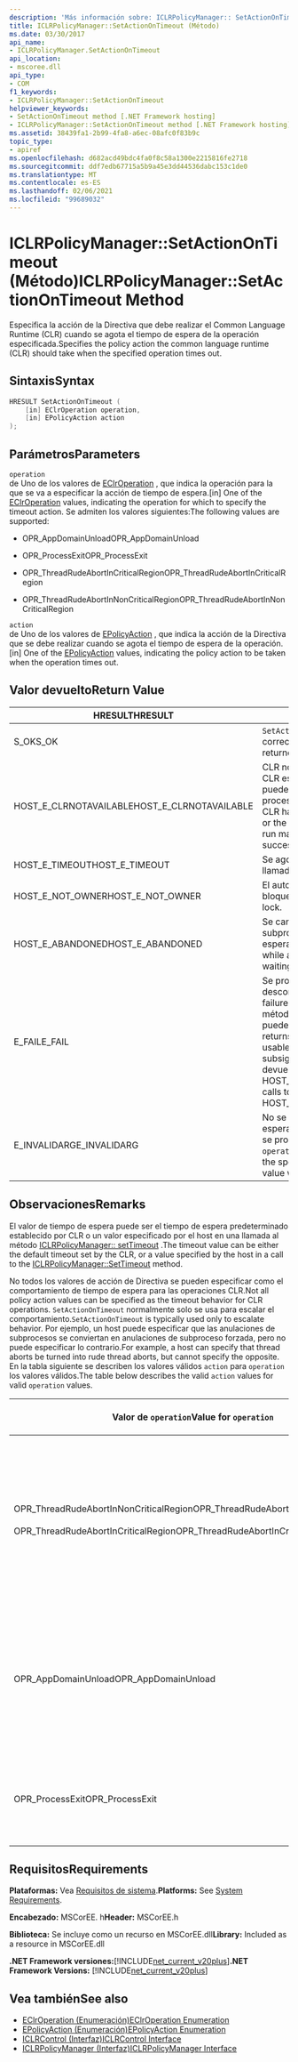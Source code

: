 ```yaml
---
description: 'Más información sobre: ICLRPolicyManager:: SetActionOnTimeout ((método)'
title: ICLRPolicyManager::SetActionOnTimeout (Método)
ms.date: 03/30/2017
api_name:
- ICLRPolicyManager.SetActionOnTimeout
api_location:
- mscoree.dll
api_type:
- COM
f1_keywords:
- ICLRPolicyManager::SetActionOnTimeout
helpviewer_keywords:
- SetActionOnTimeout method [.NET Framework hosting]
- ICLRPolicyManager::SetActionOnTimeout method [.NET Framework hosting]
ms.assetid: 38439fa1-2b99-4fa8-a6ec-08afc0f83b9c
topic_type:
- apiref
ms.openlocfilehash: d682acd49bdc4fa0f8c58a1300e2215816fe2718
ms.sourcegitcommit: ddf7edb67715a5b9a45e3dd44536dabc153c1de0
ms.translationtype: MT
ms.contentlocale: es-ES
ms.lasthandoff: 02/06/2021
ms.locfileid: "99689032"
---
```

# <a name="iclrpolicymanagersetactionontimeout-method"></a><span data-ttu-id="3e19e-103">ICLRPolicyManager::SetActionOnTimeout (Método)</span><span class="sxs-lookup"><span data-stu-id="3e19e-103">ICLRPolicyManager::SetActionOnTimeout Method</span></span>

<span data-ttu-id="3e19e-104">Especifica la acción de la Directiva que debe realizar el Common Language Runtime (CLR) cuando se agota el tiempo de espera de la operación especificada.</span><span class="sxs-lookup"><span data-stu-id="3e19e-104">Specifies the policy action the common language runtime (CLR) should take when the specified operation times out.</span></span>  
  
## <a name="syntax"></a><span data-ttu-id="3e19e-105">Sintaxis</span><span class="sxs-lookup"><span data-stu-id="3e19e-105">Syntax</span></span>  
  
```cpp  
HRESULT SetActionOnTimeout (  
    [in] EClrOperation operation,  
    [in] EPolicyAction action  
);  
```  
  
## <a name="parameters"></a><span data-ttu-id="3e19e-106">Parámetros</span><span class="sxs-lookup"><span data-stu-id="3e19e-106">Parameters</span></span>  

 `operation`  
 <span data-ttu-id="3e19e-107">de Uno de los valores de [EClrOperation](eclroperation-enumeration.md) , que indica la operación para la que se va a especificar la acción de tiempo de espera.</span><span class="sxs-lookup"><span data-stu-id="3e19e-107">[in] One of the [EClrOperation](eclroperation-enumeration.md) values, indicating the operation for which to specify the timeout action.</span></span> <span data-ttu-id="3e19e-108">Se admiten los valores siguientes:</span><span class="sxs-lookup"><span data-stu-id="3e19e-108">The following values are supported:</span></span>  
  
- <span data-ttu-id="3e19e-109">OPR_AppDomainUnload</span><span class="sxs-lookup"><span data-stu-id="3e19e-109">OPR_AppDomainUnload</span></span>  
  
- <span data-ttu-id="3e19e-110">OPR_ProcessExit</span><span class="sxs-lookup"><span data-stu-id="3e19e-110">OPR_ProcessExit</span></span>  
  
- <span data-ttu-id="3e19e-111">OPR_ThreadRudeAbortInCriticalRegion</span><span class="sxs-lookup"><span data-stu-id="3e19e-111">OPR_ThreadRudeAbortInCriticalRegion</span></span>  
  
- <span data-ttu-id="3e19e-112">OPR_ThreadRudeAbortInNonCriticalRegion</span><span class="sxs-lookup"><span data-stu-id="3e19e-112">OPR_ThreadRudeAbortInNonCriticalRegion</span></span>  
  
 `action`  
 <span data-ttu-id="3e19e-113">de Uno de los valores de [EPolicyAction](epolicyaction-enumeration.md) , que indica la acción de la Directiva que se debe realizar cuando se agota el tiempo de espera de la operación.</span><span class="sxs-lookup"><span data-stu-id="3e19e-113">[in] One of the [EPolicyAction](epolicyaction-enumeration.md) values, indicating the policy action to be taken when the operation times out.</span></span>  
  
## <a name="return-value"></a><span data-ttu-id="3e19e-114">Valor devuelto</span><span class="sxs-lookup"><span data-stu-id="3e19e-114">Return Value</span></span>  
  
|<span data-ttu-id="3e19e-115">HRESULT</span><span class="sxs-lookup"><span data-stu-id="3e19e-115">HRESULT</span></span>|<span data-ttu-id="3e19e-116">Descripción</span><span class="sxs-lookup"><span data-stu-id="3e19e-116">Description</span></span>|  
|-------------|-----------------|  
|<span data-ttu-id="3e19e-117">S_OK</span><span class="sxs-lookup"><span data-stu-id="3e19e-117">S_OK</span></span>|<span data-ttu-id="3e19e-118">`SetActionOnTimeout` se devolvió correctamente.</span><span class="sxs-lookup"><span data-stu-id="3e19e-118">`SetActionOnTimeout` returned successfully.</span></span>|  
|<span data-ttu-id="3e19e-119">HOST_E_CLRNOTAVAILABLE</span><span class="sxs-lookup"><span data-stu-id="3e19e-119">HOST_E_CLRNOTAVAILABLE</span></span>|<span data-ttu-id="3e19e-120">CLR no se ha cargado en un proceso o CLR está en un estado en el que no puede ejecutar código administrado ni procesar la llamada correctamente.</span><span class="sxs-lookup"><span data-stu-id="3e19e-120">The CLR has not been loaded into a process, or the CLR is in a state in which it cannot run managed code or process the call successfully.</span></span>|  
|<span data-ttu-id="3e19e-121">HOST_E_TIMEOUT</span><span class="sxs-lookup"><span data-stu-id="3e19e-121">HOST_E_TIMEOUT</span></span>|<span data-ttu-id="3e19e-122">Se agotó el tiempo de espera de la llamada.</span><span class="sxs-lookup"><span data-stu-id="3e19e-122">The call timed out.</span></span>|  
|<span data-ttu-id="3e19e-123">HOST_E_NOT_OWNER</span><span class="sxs-lookup"><span data-stu-id="3e19e-123">HOST_E_NOT_OWNER</span></span>|<span data-ttu-id="3e19e-124">El autor de la llamada no posee el bloqueo.</span><span class="sxs-lookup"><span data-stu-id="3e19e-124">The caller does not own the lock.</span></span>|  
|<span data-ttu-id="3e19e-125">HOST_E_ABANDONED</span><span class="sxs-lookup"><span data-stu-id="3e19e-125">HOST_E_ABANDONED</span></span>|<span data-ttu-id="3e19e-126">Se canceló un evento mientras un subproceso o fibra bloqueados estaba esperando en él.</span><span class="sxs-lookup"><span data-stu-id="3e19e-126">An event was canceled while a blocked thread or fiber was waiting on it.</span></span>|  
|<span data-ttu-id="3e19e-127">E_FAIL</span><span class="sxs-lookup"><span data-stu-id="3e19e-127">E_FAIL</span></span>|<span data-ttu-id="3e19e-128">Se produjo un error grave desconocido.</span><span class="sxs-lookup"><span data-stu-id="3e19e-128">An unknown catastrophic failure occurred.</span></span> <span data-ttu-id="3e19e-129">Después de que un método devuelve E_FAIL, CLR ya no se puede usar en el proceso.</span><span class="sxs-lookup"><span data-stu-id="3e19e-129">After a method returns E_FAIL, the CLR is no longer usable within the process.</span></span> <span data-ttu-id="3e19e-130">Las llamadas subsiguientes a métodos de hospedaje devuelven HOST_E_CLRNOTAVAILABLE.</span><span class="sxs-lookup"><span data-stu-id="3e19e-130">Subsequent calls to hosting methods return HOST_E_CLRNOTAVAILABLE.</span></span>|  
|<span data-ttu-id="3e19e-131">E_INVALIDARG</span><span class="sxs-lookup"><span data-stu-id="3e19e-131">E_INVALIDARG</span></span>|<span data-ttu-id="3e19e-132">No se puede establecer un tiempo de espera para el especificado `operation` o se proporcionó un valor no válido para `operation` .</span><span class="sxs-lookup"><span data-stu-id="3e19e-132">A timeout cannot be set for the specified `operation`, or an invalid value was supplied for `operation`.</span></span>|  
  
## <a name="remarks"></a><span data-ttu-id="3e19e-133">Observaciones</span><span class="sxs-lookup"><span data-stu-id="3e19e-133">Remarks</span></span>  

 <span data-ttu-id="3e19e-134">El valor de tiempo de espera puede ser el tiempo de espera predeterminado establecido por CLR o un valor especificado por el host en una llamada al método [ICLRPolicyManager:: setTimeout](iclrpolicymanager-settimeout-method.md) .</span><span class="sxs-lookup"><span data-stu-id="3e19e-134">The timeout value can be either the default timeout set by the CLR, or a value specified by the host in a call to the [ICLRPolicyManager::SetTimeout](iclrpolicymanager-settimeout-method.md) method.</span></span>  
  
 <span data-ttu-id="3e19e-135">No todos los valores de acción de Directiva se pueden especificar como el comportamiento de tiempo de espera para las operaciones CLR.</span><span class="sxs-lookup"><span data-stu-id="3e19e-135">Not all policy action values can be specified as the timeout behavior for CLR operations.</span></span> <span data-ttu-id="3e19e-136">`SetActionOnTimeout` normalmente solo se usa para escalar el comportamiento.</span><span class="sxs-lookup"><span data-stu-id="3e19e-136">`SetActionOnTimeout` is typically used only to escalate behavior.</span></span> <span data-ttu-id="3e19e-137">Por ejemplo, un host puede especificar que las anulaciones de subprocesos se conviertan en anulaciones de subproceso forzada, pero no puede especificar lo contrario.</span><span class="sxs-lookup"><span data-stu-id="3e19e-137">For example, a host can specify that thread aborts be turned into rude thread aborts, but cannot specify the opposite.</span></span> <span data-ttu-id="3e19e-138">En la tabla siguiente se describen los valores válidos `action` para `operation` los valores válidos.</span><span class="sxs-lookup"><span data-stu-id="3e19e-138">The table below describes the valid `action` values for valid `operation` values.</span></span>  
  
|<span data-ttu-id="3e19e-139">Valor de `operation`</span><span class="sxs-lookup"><span data-stu-id="3e19e-139">Value for `operation`</span></span>|<span data-ttu-id="3e19e-140">Valores válidos para `action`</span><span class="sxs-lookup"><span data-stu-id="3e19e-140">Valid values for `action`</span></span>|  
|---------------------------|-------------------------------|  
|<span data-ttu-id="3e19e-141">OPR_ThreadRudeAbortInNonCriticalRegion</span><span class="sxs-lookup"><span data-stu-id="3e19e-141">OPR_ThreadRudeAbortInNonCriticalRegion</span></span><br /><br /> <span data-ttu-id="3e19e-142">OPR_ThreadRudeAbortInCriticalRegion</span><span class="sxs-lookup"><span data-stu-id="3e19e-142">OPR_ThreadRudeAbortInCriticalRegion</span></span>|<span data-ttu-id="3e19e-143">- eRudeAbortThread</span><span class="sxs-lookup"><span data-stu-id="3e19e-143">-   eRudeAbortThread</span></span><br /><span data-ttu-id="3e19e-144">- eUnloadAppDomain</span><span class="sxs-lookup"><span data-stu-id="3e19e-144">-   eUnloadAppDomain</span></span><br /><span data-ttu-id="3e19e-145">- eRudeUnloadAppDomain</span><span class="sxs-lookup"><span data-stu-id="3e19e-145">-   eRudeUnloadAppDomain</span></span><br /><span data-ttu-id="3e19e-146">- eExitProcess</span><span class="sxs-lookup"><span data-stu-id="3e19e-146">-   eExitProcess</span></span><br /><span data-ttu-id="3e19e-147">- eFastExitProcess</span><span class="sxs-lookup"><span data-stu-id="3e19e-147">-   eFastExitProcess</span></span><br /><span data-ttu-id="3e19e-148">- eRudeExitProcess</span><span class="sxs-lookup"><span data-stu-id="3e19e-148">-   eRudeExitProcess</span></span><br /><span data-ttu-id="3e19e-149">- eDisableRuntime</span><span class="sxs-lookup"><span data-stu-id="3e19e-149">-   eDisableRuntime</span></span>|  
|<span data-ttu-id="3e19e-150">OPR_AppDomainUnload</span><span class="sxs-lookup"><span data-stu-id="3e19e-150">OPR_AppDomainUnload</span></span>|<span data-ttu-id="3e19e-151">- eUnloadAppDomain</span><span class="sxs-lookup"><span data-stu-id="3e19e-151">-   eUnloadAppDomain</span></span><br /><span data-ttu-id="3e19e-152">- eRudeUnloadAppDomain</span><span class="sxs-lookup"><span data-stu-id="3e19e-152">-   eRudeUnloadAppDomain</span></span><br /><span data-ttu-id="3e19e-153">- eExitProcess</span><span class="sxs-lookup"><span data-stu-id="3e19e-153">-   eExitProcess</span></span><br /><span data-ttu-id="3e19e-154">- eFastExitProcess</span><span class="sxs-lookup"><span data-stu-id="3e19e-154">-   eFastExitProcess</span></span><br /><span data-ttu-id="3e19e-155">- eRudeExitProcess</span><span class="sxs-lookup"><span data-stu-id="3e19e-155">-   eRudeExitProcess</span></span><br /><span data-ttu-id="3e19e-156">- eDisableRuntime</span><span class="sxs-lookup"><span data-stu-id="3e19e-156">-   eDisableRuntime</span></span>|  
|<span data-ttu-id="3e19e-157">OPR_ProcessExit</span><span class="sxs-lookup"><span data-stu-id="3e19e-157">OPR_ProcessExit</span></span>|<span data-ttu-id="3e19e-158">- eExitProcess</span><span class="sxs-lookup"><span data-stu-id="3e19e-158">-   eExitProcess</span></span><br /><span data-ttu-id="3e19e-159">- eFastExitProcess</span><span class="sxs-lookup"><span data-stu-id="3e19e-159">-   eFastExitProcess</span></span><br /><span data-ttu-id="3e19e-160">- eRudeExitProcess</span><span class="sxs-lookup"><span data-stu-id="3e19e-160">-   eRudeExitProcess</span></span><br /><span data-ttu-id="3e19e-161">- eDisableRuntime</span><span class="sxs-lookup"><span data-stu-id="3e19e-161">-   eDisableRuntime</span></span>|  
  
## <a name="requirements"></a><span data-ttu-id="3e19e-162">Requisitos</span><span class="sxs-lookup"><span data-stu-id="3e19e-162">Requirements</span></span>  

 <span data-ttu-id="3e19e-163">**Plataformas:** Vea [Requisitos de sistema](../../get-started/system-requirements.md).</span><span class="sxs-lookup"><span data-stu-id="3e19e-163">**Platforms:** See [System Requirements](../../get-started/system-requirements.md).</span></span>  
  
 <span data-ttu-id="3e19e-164">**Encabezado:** MSCorEE. h</span><span class="sxs-lookup"><span data-stu-id="3e19e-164">**Header:** MSCorEE.h</span></span>  
  
 <span data-ttu-id="3e19e-165">**Biblioteca:** Se incluye como un recurso en MSCorEE.dll</span><span class="sxs-lookup"><span data-stu-id="3e19e-165">**Library:** Included as a resource in MSCorEE.dll</span></span>  
  
 <span data-ttu-id="3e19e-166">**.NET Framework versiones:**[!INCLUDE[net_current_v20plus](../../../../includes/net-current-v20plus-md.md)]</span><span class="sxs-lookup"><span data-stu-id="3e19e-166">**.NET Framework Versions:** [!INCLUDE[net_current_v20plus](../../../../includes/net-current-v20plus-md.md)]</span></span>  
  
## <a name="see-also"></a><span data-ttu-id="3e19e-167">Vea también</span><span class="sxs-lookup"><span data-stu-id="3e19e-167">See also</span></span>

- [<span data-ttu-id="3e19e-168">EClrOperation (Enumeración)</span><span class="sxs-lookup"><span data-stu-id="3e19e-168">EClrOperation Enumeration</span></span>](eclroperation-enumeration.md)
- [<span data-ttu-id="3e19e-169">EPolicyAction (Enumeración)</span><span class="sxs-lookup"><span data-stu-id="3e19e-169">EPolicyAction Enumeration</span></span>](epolicyaction-enumeration.md)
- [<span data-ttu-id="3e19e-170">ICLRControl (Interfaz)</span><span class="sxs-lookup"><span data-stu-id="3e19e-170">ICLRControl Interface</span></span>](iclrcontrol-interface.md)
- [<span data-ttu-id="3e19e-171">ICLRPolicyManager (Interfaz)</span><span class="sxs-lookup"><span data-stu-id="3e19e-171">ICLRPolicyManager Interface</span></span>](iclrpolicymanager-interface.md)
